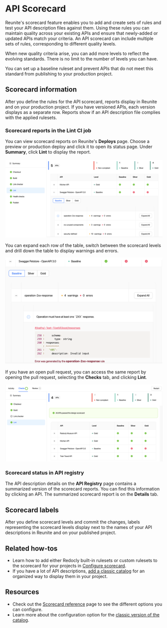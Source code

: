# API Scorecard

Reunite's scorecard feature enables you to add and create sets of rules and test your API description files against them.
Using these rules you can maintain quality across your existing APIs and ensure that newly-added or updated APIs match your criteria.
An API scorecard can include multiple sets of rules, corresponding to different quality levels.

When new quality criteria arise, you can add more levels to reflect the evolving standards.
There is no limit to the number of levels you can have.

You can set up a baseline ruleset and prevent APIs that do not meet this standard from publishing to your production project.

## Scorecard information

After you define the rules for the API scorecard, reports display in Reunite and on your production project.
If you have versioned APIs, each version displays as a separate row.
Reports show if an API description file complies with the applied rulesets.

### Scorecard reports in the Lint CI job

You can view scorecard reports on Reunite's **Deploys** page.
Choose a preview or production deploy and click it to open its status page.
Under **Summary**, click **Lint** to display the report.

![Scorecard information in Deploys](./images/reunite-deploy-scorecard.png)

You can expand each row of the table, switch between the scorecard levels and drill down the table to display warnings and errors.

![Expanded scorecard report in Deploys](./images/reunite-deploy-scorecard-expanded.png)

If you have an open pull request, you can access the same report by opening the pull request, selecting the **Checks** tab, and clicking **Lint**.

![Scorecard report in a pull request](./images/reunite-pull-request-scorecard.png)

### Scorecard status in API registry

The API description details on the **API Registry** page contains a summarized version of the scorecard reports.
You can find this information by clicking an API.
The summarized scorecard report is on the **Details** tab.

## Scorecard labels

After you define scorecard levels and commit the changes, labels representing the scorecard levels display next to the names of your API descriptions in Reunite and on your published project.

## Related how-tos

- Learn how to add either Redocly built-in rulesets or custom rulesets to the scorecard for your projects in [Configure scorecard](../how-to/configure-scorecard.md).
- If you have a lot of API descriptions, [add a classic catalog](../../author/how-to/add-classic-catalog.md) for an organized way to display them in your project.

## Resources

- Check out the [Scorecard reference](../../config/scorecard.md) page to see the different options you can configure.
- Learn more about the configuration option for the [classic version of the catalog](../../config/catalog-classic.md).

